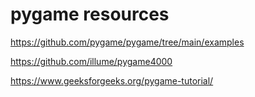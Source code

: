 # pygame resources

<https://github.com/pygame/pygame/tree/main/examples>

<https://github.com/illume/pygame4000>

<https://www.geeksforgeeks.org/pygame-tutorial/>
